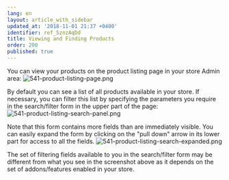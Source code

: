 ```yaml
---
lang: en
layout: article_with_sidebar
updated_at: '2018-11-01 21:37 +0400'
identifier: ref_5znzAqDd
title: Viewing and Finding Products
order: 200
published: true
---
```

You can view your products on the product listing page in your store Admin area:
   ![541-product-listing-page.png]({{site.baseurl}}/attachments/ref_5znzAqDd/541-product-listing-page.png)

By default you can see a list of all products available in your store. If necessary, you can filter this list by specifying the parameters you require in the search/filter form in the upper part of the page:
   ![541-product-listing-search-panel.png]({{site.baseurl}}/attachments/ref_5znzAqDd/541-product-listing-search-panel.png)

Note that this form contains more fields than are immediately visible. You can easily expand the form by clicking on the "pull down" arrow in its lower part for access to all the fields.
   ![541-product-listing-search-expanded.png]({{site.baseurl}}/attachments/ref_5znzAqDd/541-product-listing-search-expanded.png)

The set of filtering fields available to you in the search/filter form may be different from what you see in the screenshot above as it depends on the set of addons/features enabled in your store.
